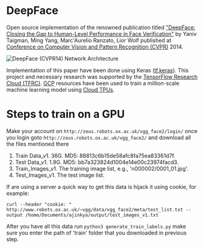 # DeepFace

Open source implementation of the renowned publication titled ["DeepFace: Closing the Gap to Human-Level Performance in Face Verification"](https://research.fb.com/publications/deepface-closing-the-gap-to-human-level-performance-in-face-verification/) by Yaniv Taigman, Ming Yang, Marc'Aurelio Ranzato, Lior Wolf published at [Conference on Computer Vision and Pattern Recognition (CVPR)](http://openaccess.thecvf.com/menu.py) 2014.

![DeepFace (CVPR14) Network Architecture](https://storage.googleapis.com/swgghosh/deep-face-architecture.png)

Implementation of this paper have been done using Keras ([tf.keras](https://www.tensorflow.org/guide/keras)). This project and necessary research was supported by the [TensorFlow Research Cloud (TFRC)](https://www.tensorflow.org/tfrc). [GCP](https://cloud.google.com) resources have been used to train a million-scale machine learning model using [Cloud TPUs](https://cloud.google.com/tpu/).


# Steps to train on a GPU
Make your account on ```http://zeus.robots.ox.ac.uk/vgg_face2/login/``` once you login goto ```http://zeus.robots.ox.ac.uk/vgg_face2/``` and download all the files mentioned there 

1. Train Data_v1. 	36G. MD5: 88813c6b15de58afc8fa75ea83361d7f.
2. Test Data_v1. 	1.9G. MD5: bb7a323824d1004e14e00c23974facd3.
3. Train_Images_v1. 	The training image list, e.g., 'n000002/0001_01.jpg'.
4. Test_Images_v1. 	The test image list.


If are using a server a quick way to get this data is hijack it using cookie, for example:
```
curl --header "cookie: " http://www.robots.ox.ac.uk/~vgg/data/vgg_face2/meta/test_list.txt --output /home/Documents/ajinkya/output/test_images_v1.txt
```

After you have all this data run ```python3 generate_train_labels.py``` make sure you enter the path of 'train' folder that you downloaded in previous step. 
